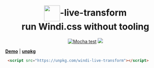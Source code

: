 <h1 align="center">
<img height="50" valign="middle" src="https://windicss.org/assets/logo.svg">-live-transform
<br/>
run Windi.css without tooling</h1>

<p align="center">
<a href="https://github.com/clean8s/windi-live-transform/actions/workflows/js_test.yaml"><img src="https://github.com/clean8s/windi-live-transform/actions/workflows/js_test.yaml/badge.svg" alt="Mocha test"></a>
<a href="https://unpkg.com/windi-live-transform"><img src="https://img.shields.io/badge/unpkg-50KB-F7DF1E?style=flat&logo=javascript&labelColor=000&logoWidth=20"></a>
<br/>
</p>

**[Demo](https://foss.clean8s.com/windi/)** | **[unpkg](https://unpkg.com/browse/windi-live-transform@0.0.1/)**

 ```html
  <script src="https://unpkg.com/windi-live-transform"></script>
  ```
